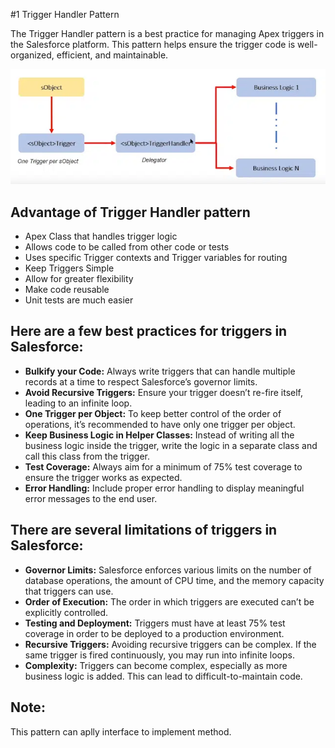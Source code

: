 #1 Trigger Handler Pattern

The Trigger Handler pattern is a best practice for managing Apex triggers in the Salesforce platform. This pattern helps ensure the trigger code is well-organized, efficient, and maintainable.

![screenshot](https://github.com/NguyenXuanThin/Trigger-pattern/blob/main/image.png)
## Advantage of Trigger Handler pattern

* Apex Class that handles trigger logic
* Allows code to be called from other code or tests
* Uses specific Trigger contexts and Trigger variables for routing
* Keep Triggers Simple
* Allow for greater flexibility
* Make code reusable
* Unit tests are much easier

## Here are a few best practices for triggers in Salesforce:

* **Bulkify your Code:** Always write triggers that can handle multiple records at a time to respect Salesforce’s governor limits.
* **Avoid Recursive Triggers:** Ensure your trigger doesn’t re-fire itself, leading to an infinite loop.
* **One Trigger per Object:** To keep better control of the order of operations, it’s recommended to have only one trigger per object.
* **Keep Business Logic in Helper Classes:** Instead of writing all the business logic inside the trigger, write the logic in a separate class and call this class from the trigger.
* **Test Coverage:** Always aim for a minimum of 75% test coverage to ensure the trigger works as expected.
* **Error Handling:** Include proper error handling to display meaningful error messages to the end user.

## There are several limitations of triggers in Salesforce:

* **Governor Limits:** Salesforce enforces various limits on the number of database operations, the amount of CPU time, and the memory capacity that triggers can use.
* **Order of Execution:** The order in which triggers are executed can’t be explicitly controlled.
* **Testing and Deployment:** Triggers must have at least 75% test coverage in order to be deployed to a production environment.
* **Recursive Triggers:** Avoiding recursive triggers can be complex. If the same trigger is fired continuously, you may run into infinite loops.
* **Complexity:** Triggers can become complex, especially as more business logic is added. This can lead to difficult-to-maintain code.
## Note:
  This pattern can aplly interface to implement method.
